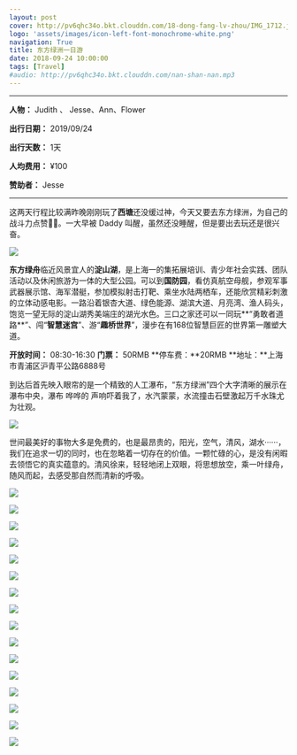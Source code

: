 ```yaml
---
layout: post
cover: http://pv6qhc34o.bkt.clouddn.com/18-dong-fang-lv-zhou/IMG_1712.jpg
logo: 'assets/images/icon-left-font-monochrome-white.png'
navigation: True
title: 东方绿洲一日游
date: 2018-09-24 10:00:00
tags: [Travel]
#audio: http://pv6qhc34o.bkt.clouddn.com/nan-shan-nan.mp3
---
```


------

**人物：** Judith 、 Jesse、Ann、Flower

**出行日期：** 2019/09/24

**出行天数：** 1天

**人均费用：** ¥100

**赞助者：** Jesse

------

这两天行程比较满昨晚刚刚玩了**西塘**还没缓过神，今天又要去东方绿洲，为自己的战斗力点赞👍🏻。一大早被 Daddy 叫醒，虽然还没睡醒，但是要出去玩还是很兴奋。

![](http://pv6qhc34o.bkt.clouddn.com/18-dong-fang-lv-zhou/IMG_1660.jpg)

**东方绿舟**临近风景宜人的**淀山湖**，是上海一的集拓展培训、青少年社会实践、团队活动以及休闲旅游为一体的大型公园。可以到**国防园**，看仿真航空母舰，参观军事武器展示馆、海军潜艇，参加模拟射击打靶、乘坐水陆两栖车，还能欣赏精彩刺激的立体动感电影。一路沿着银杏大道、绿色能源、湖滨大道、月亮湾、渔人码头，饱览一望无际的淀山湖秀美端庄的湖光水色。三口之家还可以一同玩**“勇敢者道路**”、闯“**智慧迷宫**”、游“**趣桥世界**”，漫步在有168位智慧巨匠的世界第一雕塑大道。

**开放时间：** 08:30-16:30    **门票：** 50RMB  **停车费：**20RMB
**地址：**上海市青浦区沪青平公路6888号

到达后首先映入眼帘的是一个精致的人工瀑布，“东方绿洲”四个大字清晰的展示在瀑布中央，瀑布 哗哗的 声响吓着我了，水汽蒙蒙，水流撞击石壁激起万千水珠尤为壮观。

![](http://pv6qhc34o.bkt.clouddn.com/18-dong-fang-lv-zhou/IMG_1428.JPG)

世间最美好的事物大多是免费的，也是最昂贵的，阳光，空气，清风，湖水······，我们在追求一切的同时，也在忽略着一切存在的价值。一颗忙碌的心，是没有闲暇去领悟它的真实蕴意的。清风徐来，轻轻地闭上双眼，将思想放空，乘一叶绿舟，随风而起，去感受那自然而清新的呼吸。

![](http://pv6qhc34o.bkt.clouddn.com/18-dong-fang-lv-zhou/IMG_1667.jpg)

![](http://pv6qhc34o.bkt.clouddn.com/18-dong-fang-lv-zhou/IMG_1668.jpg)

![](http://pv6qhc34o.bkt.clouddn.com/18-dong-fang-lv-zhou/IMG_1669.jpg)

![](http://pv6qhc34o.bkt.clouddn.com/18-dong-fang-lv-zhou/IMG_1708.jpg)

![](http://pv6qhc34o.bkt.clouddn.com/18-dong-fang-lv-zhou/IMG_1674.jpg)

![](http://pv6qhc34o.bkt.clouddn.com/18-dong-fang-lv-zhou/IMG_1724.jpg)

![](http://pv6qhc34o.bkt.clouddn.com/18-dong-fang-lv-zhou/IMG_1694.jpg)

![](http://pv6qhc34o.bkt.clouddn.com/18-dong-fang-lv-zhou/IMG_1688.jpg)

![](http://pv6qhc34o.bkt.clouddn.com/18-dong-fang-lv-zhou/IMG_1672.jpg)

![](http://pv6qhc34o.bkt.clouddn.com/18-dong-fang-lv-zhou/IMG_1673.jpg)

![](http://pv6qhc34o.bkt.clouddn.com/18-dong-fang-lv-zhou/IMG_1676.jpg)

![](http://pv6qhc34o.bkt.clouddn.com/18-dong-fang-lv-zhou/IMG_1722.jpg)

![](http://pv6qhc34o.bkt.clouddn.com/18-dong-fang-lv-zhou/IMG_1675.jpg)

![](http://pv6qhc34o.bkt.clouddn.com/18-dong-fang-lv-zhou/IMG_1692.jpg)

![](http://pv6qhc34o.bkt.clouddn.com/18-dong-fang-lv-zhou/IMG_1699.jpg)

![](http://pv6qhc34o.bkt.clouddn.com/18-dong-fang-lv-zhou/IMG_1602.jpg)
